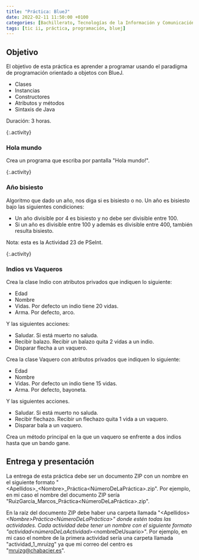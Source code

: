 ```yaml
---
title: "Práctica: BlueJ"
date: 2022-02-11 11:50:00 +0100
categories: [Bachillerato, Tecnologías de la Información y Comunicación II]
tags: [tic ii, práctica, programación, bluej]
---
```


## Objetivo

El objetivo de esta práctica es aprender a programar usando el paradigma de programación orientado a objetos con BlueJ.

- Clases
- Instancias
- Constructores
- Atributos y métodos
- Sintaxis de Java

Duración: 3 horas.

{:.activity}
### Hola mundo

Crea un programa que escriba por pantalla "Hola mundo!".

{:.activity}
### Año bisiesto

Algoritmo que dado un año, nos diga si es bisiesto o no. Un año es bisiesto bajo las siguientes condiciones:

- Un año divisible por 4 es bisiesto y no debe ser divisible entre 100.
- Si un año es divisible entre 100 y además es divisible entre 400, también resulta bisiesto.

Nota: esta es la Actividad 23 de PSeInt.

{:.activity}
### Indios vs Vaqueros

Crea la clase Indio con atributos privados que indiquen lo siguiente:

- Edad
- Nombre
- Vidas. Por defecto un indio tiene 20 vidas.
- Arma. Por defecto, arco.

Y las siguientes acciones:

- Saludar. Si está muerto no saluda.
- Recibir balazo. Recibir un balazo quita 2 vidas a un indio.
- Disparar flecha a un vaquero.

Crea la clase Vaquero con atributos privados que indiquen lo siguiente:

- Edad
- Nombre
- Vidas. Por defecto un indio tiene 15 vidas.
- Arma. Por defecto, bayoneta.

Y las siguientes acciones.

- Saludar. Si está muerto no saluda.
- Recibir flechazo. Recibir un flechazo quita 1 vida a un vaquero.
- Disparar bala a un vaquero.

Crea un método principal en la que un vaquero se enfrente a dos indios hasta que un bando gane.

## Entrega y presentación

La entrega de esta práctica debe ser un documento ZIP con un nombre en el siguiente formato "\<Apellidos\>_\<Nombre\>_Práctica\<NúmeroDeLaPráctica\>.zip". Por ejemplo, en mi caso el nombre del documento ZIP sería "RuizGarcía_Marcos_Práctica\<NúmeroDeLaPráctica\>.zip". 

En la raíz del documento ZIP debe haber una carpeta llamada "\<Apellidos\>_\<Nombre\>_Práctica\<NúmeroDeLaPráctica\>" donde estén todas las actividades. Cada actividad debe tener un nombre con el siguiente formato "actividad_\<númeroDeLaActividad\>_\<nombreDeUsuario\>". Por ejemplo, en mi caso el nombre de la primera actividad sería una carpeta llamada "actividad_1_mruizg" ya que mi correo del centro es "mruizg@chabacier.es".


